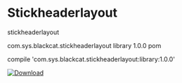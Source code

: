 # Stickheaderlayout
stickheaderlayout

<dependency>
  <groupId>com.sys.blackcat.stickheaderlayout</groupId>
  <artifactId>library</artifactId>
  <version>1.0.0</version>
  <type>pom</type>
</dependency>


compile 'com.sys.blackcat.stickheaderlayout:library:1.0.0'

[ ![Download](https://api.bintray.com/packages/yang747046912/maven/StickHeaderLayout/images/download.svg) ](https://bintray.com/yang747046912/maven/StickHeaderLayout/_latestVersion)
